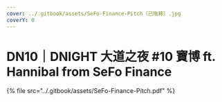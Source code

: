 ```yaml
---
cover: ../.gitbook/assets/SeFo-Finance-Pitch（已拖移）.jpg
coverY: 0
---
```


# DN10｜DNIGHT 大道之夜 #10 寶博 ft. Hannibal from SeFo Finance

{% file src="../.gitbook/assets/SeFo-Finance-Pitch.pdf" %}
